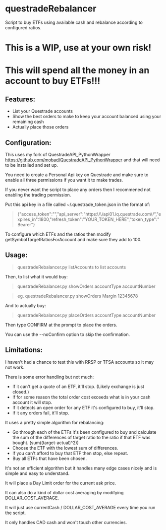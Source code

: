 # questradeRebalancer
Script to buy ETFs using available cash and rebalance according to configured ratios.

# This is a WIP, use at your own risk!
# This will spend all the money in an account to buy ETFs!!!

## Features:
- List your Questrade accounts
- Show the best orders to make to keep your account balanced using your remaining cash
- Actually place those orders

## Configuration:
This uses my fork of QuestradeAPI_PythonWrapper https://github.com/mobad/QuestradeAPI_PythonWrapper and that will need to be installed and set up.

You need to create a Personal Api key on Questrade and make sure to enable all three permissions if you want it to make trades.

If you never want the script to place any orders then I recommened not enabling the trading permission.

Put this api key in a file called ~/.questrade_token.json in the format of:

>{"access_token":"","api_server":"https:\\/\\/api01.iq.questrade.com\\/","expires_in":1800,"refresh_token":"YOUR_TOKEN_HERE","token_type":"Bearer"}

To configure which ETFs and the ratios then modify getSymbolTargetRatiosForAccount and make sure they add to 100.

## Usage:

> questradeRebalancer.py listAccounts to list accounts

Then, to list what it would buy:

> questradeRebalancer.py showOrders accountType accountNumber

> eg. questradeRebalancer.py showOrders Margin 12345678

And to actually buy:

> questradeRebalancer.py placeOrders accountType accountNumber

Then type CONFIRM at the prompt to place the orders.

You can use the --noConfirm option to skip the confirmation.

## Limitations:
I haven't had a chance to test this with RRSP or TFSA accounts so it may not work.

There is some error handling but not much:
- If it can't get a quote of an ETF, it'll stop. (Likely exchange is just closed.)
- If for some reason the total order cost exceeds what is in your cash account it will stop.
- If it detects an open order for any ETF it's configured to buy, it'll stop.
- If it any orders fail, it'll stop.

It uses a pretty simple algorithm for rebalancing:
- Go through each of the ETFs it's been configured to buy and calculate the sum of the differences of target ratio to the ratio if that ETF was bought. (sum((target-actual)^2))
- Choose the ETF with the lowest sum of differences.
- If you can't afford to buy that ETF then stop, else repeat.
- Buy all ETFs that have been chosen.

It's not an efficient algorithm but it handles many edge cases nicely and is simple and easy to understand.

It will place a Day Limit order for the current ask price.

It can also do a kind of dollar cost averaging by modifying DOLLAR_COST_AVERAGE.

It will just use currentCash / DOLLAR_COST_AVERAGE every time you run the script.

It only handles CAD cash and won't touch other currencies.
